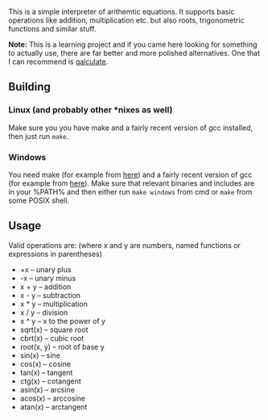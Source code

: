 This is a simple interpreter of arithemtic equations.
It supports basic operations like addition, multiplication etc.
but also roots, trigonometric functions and similar stuff.

**Note:** This is a learning project and if you came here looking for something to actually use,
there are far better and more polished alternatives.
One that I can recommend is [qalculate](https://qalculate.github.io/).

## Building

### Linux (and probably other \*nixes as well)

Make sure you you have make and a fairly recent version of gcc installed, then just run `make`.

### Windows

You need make (for example from [here](http://gnuwin32.sourceforge.net/packages/make.htm)) and a fairly recent version of gcc (for example from [here](https://winlibs.com/)).
Make sure that relevant binaries and includes are in your %PATH%
and then either run `make windows` from cmd or `make` from some POSIX shell.

## Usage

Valid operations are: (where x and y are numbers, named functions or expressions in parentheses)
- +x – unary plus
- -x – unary minus
- x + y – addition
- x - y – subtraction
- x * y – multiplication
- x / y – division
- x ^ y – x to the power of y
- sqrt(x) – square root
- cbrt(x) – cubic root
- root(x, y) – root of base y
- sin(x) – sine
- cos(x) – cosine
- tan(x) – tangent
- ctg(x) – cotangent
- asin(x) – arcsine
- acos(x) – arccosine
- atan(x) – arctangent

